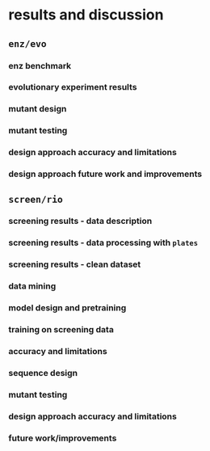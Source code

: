 # results and discussion


##  `enz/evo`   

###  enz benchmark   

###  evolutionary experiment results  

###  mutant design  

###  mutant testing  

###  design approach accuracy and limitations  

###  design approach future work and improvements  

##  `screen/rio`  

###  screening results - data description  

###  screening results - data processing with `plates`  

###  screening results - clean dataset  

###  data mining  

###  model design and pretraining  

###  training on screening data  

###  accuracy and limitations  

###  sequence design  

###  mutant testing  

###  design approach accuracy and limitations

###  future work/improvements


